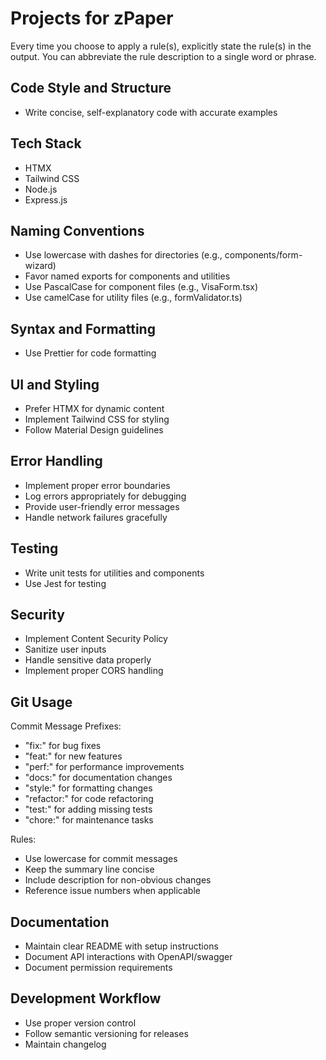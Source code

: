 # Projects for zPaper

Every time you choose to apply a rule(s), explicitly state the rule(s) in the output. You can abbreviate the rule description to a single word or phrase.

## Code Style and Structure
- Write concise, self-explanatory code with accurate examples

## Tech Stack
- HTMX
- Tailwind CSS
- Node.js
- Express.js

## Naming Conventions
- Use lowercase with dashes for directories (e.g., components/form-wizard)
- Favor named exports for components and utilities
- Use PascalCase for component files (e.g., VisaForm.tsx)
- Use camelCase for utility files (e.g., formValidator.ts)


## Syntax and Formatting
- Use Prettier for code formatting

## UI and Styling
- Prefer HTMX for dynamic content
- Implement Tailwind CSS for styling
- Follow Material Design guidelines

## Error Handling
- Implement proper error boundaries
- Log errors appropriately for debugging
- Provide user-friendly error messages
- Handle network failures gracefully

## Testing
- Write unit tests for utilities and components
- Use Jest for testing

## Security
- Implement Content Security Policy
- Sanitize user inputs
- Handle sensitive data properly
- Implement proper CORS handling

## Git Usage
Commit Message Prefixes:
- "fix:" for bug fixes
- "feat:" for new features
- "perf:" for performance improvements
- "docs:" for documentation changes
- "style:" for formatting changes
- "refactor:" for code refactoring
- "test:" for adding missing tests
- "chore:" for maintenance tasks

Rules:
- Use lowercase for commit messages
- Keep the summary line concise
- Include description for non-obvious changes
- Reference issue numbers when applicable

## Documentation
- Maintain clear README with setup instructions
- Document API interactions with OpenAPI/swagger
- Document permission requirements

## Development Workflow
- Use proper version control
- Follow semantic versioning for releases
- Maintain changelog
